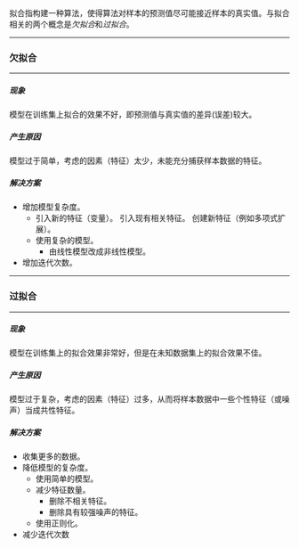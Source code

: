 拟合指构建一种算法，使得算法对样本的预测值尽可能接近样本的真实值。与拟合相关的两个概念是*欠拟合*和*过拟合*。

----
### 欠拟合
-----
##### 现象
模型在训练集上拟合的效果不好，即预测值与真实值的差异(误差)较大。

##### 产生原因 
模型过于简单，考虑的因素（特征）太少，未能充分捕获样本数据的特征。

##### 解决方案 
+ 增加模型复杂度。
    + 引入新的特征（变量）。 
	         引入现有相关特征。 
	         创建新特征（例如多项式扩展）。
    + 使用复杂的模型。
	    + 由线性模型改成非线性模型。 
+ 增加迭代次数。
-----
### 过拟合
----
##### 现象 
模型在训练集上的拟合效果非常好，但是在未知数据集上的拟合效果不佳。

##### 产生原因 
模型过于复杂，考虑的因素（特征）过多，从而将样本数据中一些个性特征（或噪声）当成共性特征。 

##### 解决方案 
+ 收集更多的数据。
+ 降低模型的复杂度。 
    + 使用简单的模型。 
    + 减少特征数量。 
	    + 删除不相关特征。
	    + 删除具有较强噪声的特征。 
    + 使用正则化。
+ 减少迭代次数